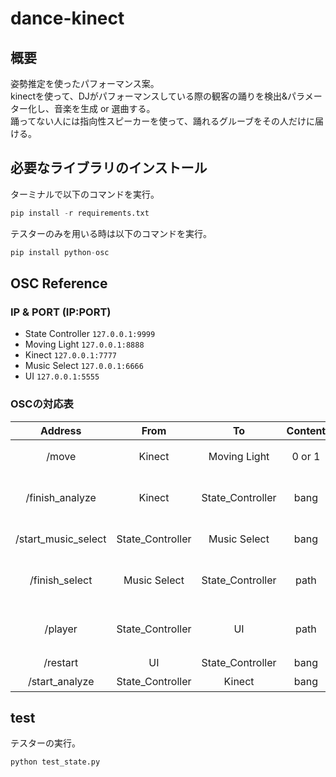 # dance-kinect

## 概要
姿勢推定を使ったパフォーマンス案。  
kinectを使って、DJがパフォーマンスしている際の観客の踊りを検出&パラメーター化し、音楽を生成 or 選曲する。  
踊ってない人には指向性スピーカーを使って、踊れるグルーブをその人だけに届ける。

## 必要なライブラリのインストール
ターミナルで以下のコマンドを実行。
```python
pip install -r requirements.txt
```  
テスターのみを用いる時は以下のコマンドを実行。
```python
pip install python-osc
```

## OSC Reference
### IP & PORT (IP:PORT)  
* State Controller ```127.0.0.1:9999```  
* Moving Light ```127.0.0.1:8888```  
* Kinect ```127.0.0.1:7777```  
* Music Select ```127.0.0.1:6666```  
* UI ```127.0.0.1:5555``` 
### OSCの対応表
| Address             | From             | To               | Content | Discription              | 
| :-----------------: | :--------------: | :--------------: | :-----: | :----------------------: | 
| /move               | Kinect           | Moving Light     | 0 or 1  | 0が停止、1が再生         | 
| /finish_analyze     | Kinect           | State_Controller | bang    | 動いてない人の検知終了   | 
| /start_music_select | State_Controller | Music Select     | bang    | 音楽生成を選択の開始     | 
| /finish_select      | Music Select     | State_Controller | path    | 音楽のファイルパスを送信 | 
| /player             | State_Controller | UI               | path    | 音楽のファイルパスを送信 | 
| /restart            | UI               | State_Controller | bang    | 検知再開                 | 
| /start_analyze      | State_Controller | Kinect           | bang    | 検知再開                 | 


## test
テスターの実行。
```python
python test_state.py
```
